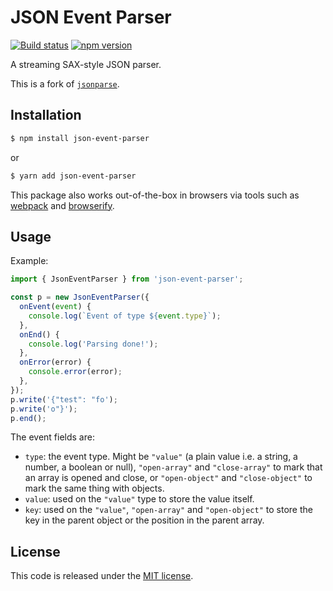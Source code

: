 # JSON Event Parser

[![Build status](https://github.com/Tpt/json-event-parser.js/workflows/CI/badge.svg)](https://github.com/Tpt/json-event-parser.js/actions?query=workflow%3ACI)
[![npm version](https://badge.fury.io/js/json-event-parser.svg)](https://www.npmjs.com/package/json-event-parser)

A streaming SAX-style JSON parser.

This is a fork of [`jsonparse`](https://github.com/creationix/jsonparse).


## Installation

```bash
$ npm install json-event-parser
```
or
```bash
$ yarn add json-event-parser
```

This package also works out-of-the-box in browsers via tools such as [webpack](https://webpack.js.org/) and [browserify](http://browserify.org/).

## Usage

Example:
```typescript
import { JsonEventParser } from 'json-event-parser';

const p = new JsonEventParser({
  onEvent(event) {
    console.log(`Event of type ${event.type}`);
  },
  onEnd() {
    console.log('Parsing done!');
  },
  onError(error) {
    console.error(error);
  },
});
p.write('{"test": "fo');
p.write('o"}');
p.end();
```

The event fields are:
* `type`: the event type. Might be `"value"` (a plain value i.e. a string, a number, a boolean or null), `"open-array"` and `"close-array"` to mark that an array is opened and close, or `"open-object"` and `"close-object"` to mark the same thing with objects.
* `value`: used on the `"value"` type to store the value itself.
* `key`: used on the `"value"`, `"open-array"` and `"open-object"` to store the key in the parent object or the position in the parent array.

## License

This code is released under the [MIT license](http://opensource.org/licenses/MIT).
